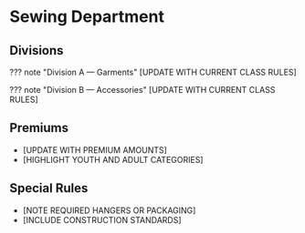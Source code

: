 # Sewing Department

## Divisions

??? note "Division A — Garments"
    [UPDATE WITH CURRENT CLASS RULES]

??? note "Division B — Accessories"
    [UPDATE WITH CURRENT CLASS RULES]

## Premiums

- [UPDATE WITH PREMIUM AMOUNTS]
- [HIGHLIGHT YOUTH AND ADULT CATEGORIES]

## Special Rules

- [NOTE REQUIRED HANGERS OR PACKAGING]
- [INCLUDE CONSTRUCTION STANDARDS]

